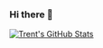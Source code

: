### Hi there 👋

<!--
**trentstauff/trentstauff** is a ✨ _special_ ✨ repository because its `README.md` (this file) appears on your GitHub profile.

Here are some ideas to get you started:

- 🔭 I’m currently working on ...
- 🌱 I’m currently learning ...
- 👯 I’m looking to collaborate on ...
- 🤔 I’m looking for help with ...
- 💬 Ask me about ...
- 📫 How to reach me: ...
- 😄 Pronouns: ...
- ⚡ Fun fact: ...
-->

[![Trent's GitHub Stats](https://github-readme-stats.vercel.app/api?username=trentstauff&theme=ayu-mirage)](https://github.com/anuraghazra/github-readme-stats)
